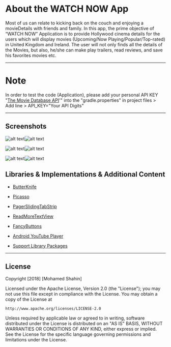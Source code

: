 # About the WATCH NOW App

Most of us can relate to kicking back on the couch and enjoying a movieDetails with friends and family. In this app, the prime objective of “WATCH NOW” Application is to provide Hollywood cinema details for the users which will display movies (Upcoming/Now Playing/Popular/Top-rated) in United Kingdom and Ireland. The user will not only finds all the details of the Movies,
but also, he/she can make play trailers, read reviews, and save his favorites movies etc.
____________________________________________________________________________________________________________________________
# Note 
In order to test the code (Application), please add your personal API KEY "[The Movie Database API](https://www.themoviedb.org)'" into the "gradle.properties" in project files > Add line > API_KEY="Your API Digits"
____________________________________________________________________________________________________________________________

## Screenshots
![alt text](https://i.imgur.com/N0SQ69G.jpg?1)![alt text](https://i.imgur.com/CfbCqg5.jpg?1)

![alt text](https://i.imgur.com/rpNQ82g.jpg?1)![alt text](https://i.imgur.com/I4jZdpK.jpg?1)

![alt text](https://i.imgur.com/HV5ZM95.jpg?1)![alt text](https://i.imgur.com/1Voo5WI.jpg?1)

## Libraries & Implementations & Additional Content
* [ButterKnife](https://github.com/JakeWharton/butterknife) 

* [Picasso](https://github.com/square/picasso) 

* [PagerSlidingTabStrip](https://github.com/yuvraaz/slidingpager) 

* [ReadMoreTextView](https://github.com/bravoborja/ReadMoreTextView)

* [FancyButtons](https://github.com/medyo/Fancybuttons) 

* [Android YouTube Player](https://github.com/PierfrancescoSoffritti/Android-YouTube-Player) 

* [Support Library Packages](https://developer.android.com/topic/libraries/support-library/packages.html)
____________________________________________________________________________________________________________________________
## License

Copyright [2018] [Mohamed Shahin]

Licensed under the Apache License, Version 2.0 (the "License");
you may not use this file except in compliance with the License.
You may obtain a copy of the License at

    http://www.apache.org/licenses/LICENSE-2.0

Unless required by applicable law or agreed to in writing, software
distributed under the License is distributed on an "AS IS" BASIS,
WITHOUT WARRANTIES OR CONDITIONS OF ANY KIND, either express or implied.
See the License for the specific language governing permissions and
limitations under the License.
